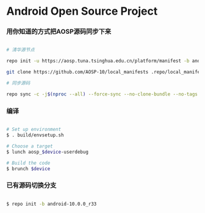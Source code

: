 # Android Open Source Project #

### 用你知道的方式把AOSP源码同步下来 ###

```bash

# 清华源节点

repo init -u https://aosp.tuna.tsinghua.edu.cn/platform/manifest -b android-10.0.0_r33 --depth=1

git clone https://github.com/AOSP-10/local_manifests .repo/local_manifests -b 10

# 同步源码

repo sync -c -j$(nproc --all) --force-sync --no-clone-bundle --no-tags
```

### 编译 ###

```bash

# Set up environment
$ . build/envsetup.sh

# Choose a target
$ lunch aosp_$device-userdebug

# Build the code
$ brunch $device
```

### 已有源码切换分支 ###

```bash

$ repo init -b android-10.0.0_r33

```

